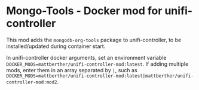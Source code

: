 # Mongo-Tools - Docker mod for unifi-controller

This mod adds the `mongodb-org-tools` package to unifi-controller, to be installed/updated during container start.

In unifi-controller docker arguments, set an environment variable `DOCKER_MODS=mattberther/unifi-controller-mod:latest`. If adding multiple mods, enter them in an array separated by `|`, such as `DOCKER_MODS=mattberther/unifi-controller-mod:latest|mattberther/unifi-controller-mod:mod2`.

